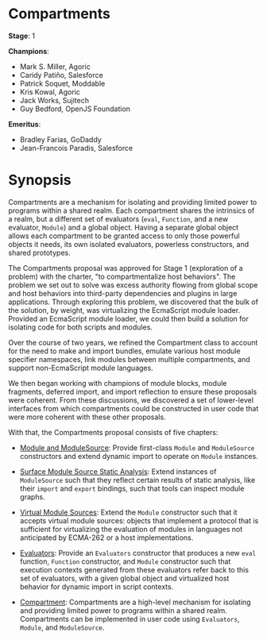 # Compartments

**Stage**: 1

**Champions**:

* Mark S. Miller, Agoric
* Caridy Patiño, Salesforce
* Patrick Soquet, Moddable
* Kris Kowal, Agoric
* Jack Works, Sujitech
* Guy Bedford, OpenJS Foundation

**Emeritus**:

* Bradley Farias, GoDaddy
* Jean-Francois Paradis, Salesforce

# Synopsis

Compartments are a mechanism for isolating and providing limited power to
programs within a shared realm.
Each compartment shares the intrinsics of a realm, but a different set of
evaluators (`eval`, `Function`, and a new evaluator, `Module`) and a global
object.
Having a separate global object allows each compartment to be granted access to
only those powerful objects it needs, its own isolated evaluators, powerless
constructors, and shared prototypes.

The Compartments proposal was approved for Stage 1 (exploration of a problem)
with the charter, "to compartmentalize host behaviors".
The problem we set out to solve was excess authority flowing from global scope
and host behaviors into third-party dependencies and plugins in large
applications.
Through exploring this problem, we discovered that the bulk of the solution, by
weight, was virtualizing the EcmaScript module loader.
Provided an EcmaScript module loader, we could then build a solution for
isolating code for both scripts and modules.

Over the course of two years, we refined the Compartment class to account for
the need to make and import bundles, emulate various host module specifier
namespaces, link modules between multiple compartments, and support
non-EcmaScript module languages.

We then began working with champions of module blocks, module fragments,
deferred import, and import reflection to ensure these proposals were coherent.
From these discussions, we discovered a set of lower-level interfaces from
which compartments could be constructed in user code that were more coherent
with these other proposals.

With that, the Compartments proposal consists of five chapters:

- [Module and ModuleSource](0.md): Provide first-class `Module` and
  `ModuleSource` constructors and extend dynamic import to operate on `Module`
  instances.

- [Surface Module Source Static Analysis](1.md): Extend instances of
  `ModuleSource` such that they reflect certain results of static analysis,
  like their `import` and `export` bindings, such that tools can inspect module
  graphs.

- [Virtual Module Sources](2.md): Extend the `Module` constructor such that it
  accepts virtual module sources: objects that implement a protocol that is
  sufficient for virtualizing the evaluation of modules in languages not
  anticipated by ECMA-262 or a host implementations.

- [Evaluators](3.md): Provide an `Evaluators` constructor that produces
  a new `eval` function, `Function` constructor, and `Module` constructor
  such that execution contexts generated from these evaluators refer
  back to this set of evaluators, with a given global object and virtualized
  host behavior for dynamic import in script contexts.

- [Compartment](4.md): Compartments are a high-level mechanism for isolating
  and providing limited power to programs within a shared realm.
  Compartments can be implemented in user code using `Evaluators`, `Module`,
  and `ModuleSource`.

